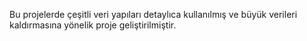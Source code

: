 Bu projelerde çeşitli veri yapıları detaylıca kullanılmış ve büyük verileri kaldırmasına yönelik proje geliştirilmiştir.
